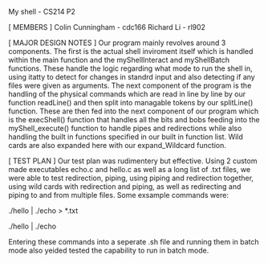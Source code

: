 My shell - CS214 P2

[ MEMBERS ]
Colin Cunningham - cdc166
Richard Li - rl902

[ MAJOR DESIGN NOTES ]
Our program mainly revolves around 3 components. The first is the actual shell inviroment itself which is handled within the main function and the myShellInteract and myShellBatch functions. These handle the logic regarding what mode to run the shell in, using itatty to detect for changes in standrd input and also detecting if any files were given as arguments. The next component of the program is the handling of the physical commands which are read in line by line by our function readLine() and then split into managable tokens by our splitLine() function. These are then fed into the next component of our program which is the execShell() function that handles all the bits and bobs feeding into the myShell_execute() function to handle pipes and redirections while also handling the built in functions specified in our built in function list. Wild cards are also expanded here with our expand_Wildcard function. 

[ TEST PLAN ]
Our test plan was rudimentery but effective. Using 2 custom made executables echo.c and hello.c as well as a long list of .txt files, we were able to test redirection, piping, using piping and redirection together, using wild cards with redirection and piping, as well as redirecting and piping to and from multiple files. Some exsample commands were:

./hello | ./echo > *.txt

./hello | ./echo

Entering these commands into a seperate .sh file and running them in batch mode also yeided tested the capability to run in batch mode. 
